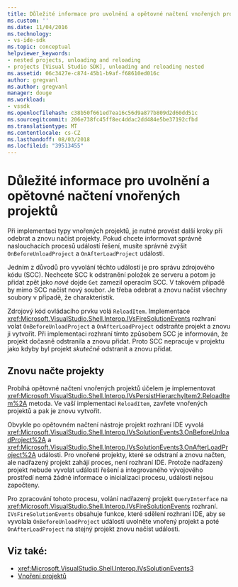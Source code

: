 ```yaml
---
title: Důležité informace pro uvolnění a opětovné načtení vnořených projektů | Dokumentace Microsoftu
ms.custom: ''
ms.date: 11/04/2016
ms.technology:
- vs-ide-sdk
ms.topic: conceptual
helpviewer_keywords:
- nested projects, unloading and reloading
- projects [Visual Studio SDK], unloading and reloading nested
ms.assetid: 06c3427e-c874-45b1-b9af-f68610ed016c
author: gregvanl
ms.author: gregvanl
manager: douge
ms.workload:
- vssdk
ms.openlocfilehash: c38b50f661ed7ea16c56d9a877b809d2d60dd51c
ms.sourcegitcommit: 206e738fc45ff8ec4ddac2dd484e5be37192cfbd
ms.translationtype: MT
ms.contentlocale: cs-CZ
ms.lasthandoff: 08/03/2018
ms.locfileid: "39513455"
---
```

# <a name="considerations-for-unloading-and-reloading-nested-projects"></a>Důležité informace pro uvolnění a opětovné načtení vnořených projektů

Při implementaci typy vnořených projektů, je nutné provést další kroky při odebrat a znovu načíst projekty. Pokud chcete informovat správně naslouchacích procesů událostí řešení, musíte správně zvýšit `OnBeforeUnloadProject` a `OnAfterLoadProject` události.

Jedním z důvodů pro vyvolání těchto událostí je pro správu zdrojového kódu (SCC). Nechcete SCC k odstranění položek ze serveru a potom je přidat zpět jako *nové* dojde `Get` zamezil operacím SCC. V takovém případě by mimo SCC načíst nový soubor. Je třeba odebrat a znovu načíst všechny soubory v případě, že charakteristik.

Zdrojový kód ovládacího prvku volá `ReloadItem`. Implementace <xref:Microsoft.VisualStudio.Shell.Interop.IVsFireSolutionEvents> rozhraní volat `OnBeforeUnloadProject` a `OnAfterLoadProject` odstraňte projekt a znovu ji vytvořit. Při implementaci rozhraní tímto způsobem SCC je informován, že projekt dočasně odstranila a znovu přidat. Proto SCC nepracuje v projektu jako kdyby byl projekt *skutečně* odstranit a znovu přidat.

## <a name="reload-projects"></a>Znovu načte projekty

Probíhá opětovné načtení vnořených projektů účelem je implementovat <xref:Microsoft.VisualStudio.Shell.Interop.IVsPersistHierarchyItem2.ReloadItem%2A> metoda. Ve vaší implementaci `ReloadItem`, zavřete vnořených projektů a pak je znovu vytvořit.

Obvykle po opětovném načtení nástroje projekt rozhraní IDE vyvolá <xref:Microsoft.VisualStudio.Shell.Interop.IVsSolutionEvents3.OnBeforeUnloadProject%2A> a <xref:Microsoft.VisualStudio.Shell.Interop.IVsSolutionEvents3.OnAfterLoadProject%2A> události. Pro vnořené projekty, které se odstraní a znovu načten, ale nadřazený projekt zahájí proces, není rozhraní IDE. Protože nadřazený projekt nebude vyvolat události řešení a integrovaného vývojového prostředí nemá žádné informace o inicializaci procesu, události nejsou započteny.

Pro zpracování tohoto procesu, volání nadřazený projekt `QueryInterface` na <xref:Microsoft.VisualStudio.Shell.Interop.IVsFireSolutionEvents> rozhraní. `IVsFireSolutionEvents` obsahuje funkce, které sdělení rozhraní IDE, aby se vyvolala `OnBeforeUnloadProject` události uvolněte vnořený projekt a poté `OnAfterLoadProject` na stejný projekt znovu načíst události.

## <a name="see-also"></a>Viz také:

- <xref:Microsoft.VisualStudio.Shell.Interop.IVsSolutionEvents3>
- [Vnoření projektů](../../extensibility/internals/nesting-projects.md)